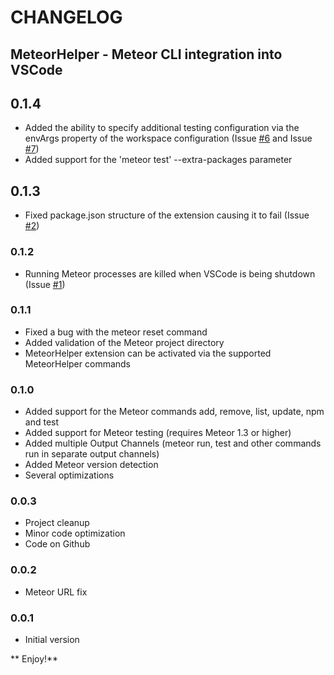 # CHANGELOG
## MeteorHelper - Meteor CLI integration into VSCode

## 0.1.4
* Added the ability to specify additional testing configuration via the envArgs property of the workspace configuration (Issue [#6](https://github.com/ramonitor/vscode-meteorhelper/issues/6) and Issue [#7](https://github.com/ramonitor/vscode-meteorhelper/issues/7))
* Added support for the 'meteor test' --extra-packages parameter 

## 0.1.3
* Fixed package.json structure of the extension causing it to fail (Issue [#2](https://github.com/ramonitor/vscode-meteorhelper/issues/2))

### 0.1.2
* Running Meteor processes are killed when VSCode is being shutdown (Issue [#1](https://github.com/ramonitor/vscode-meteorhelper/issues/1))

### 0.1.1

* Fixed a bug with the meteor reset command
* Added validation of the Meteor project directory 
* MeteorHelper extension can be activated via the supported MeteorHelper commands

### 0.1.0

* Added support for the Meteor commands add, remove, list, update, npm and test
* Added support for Meteor testing (requires Meteor 1.3 or higher)
* Added multiple Output Channels (meteor run, test and other commands run in separate output channels)
* Added Meteor version detection
* Several optimizations

### 0.0.3

* Project cleanup
* Minor code optimization
* Code on Github

### 0.0.2

* Meteor URL fix

### 0.0.1

* Initial version

** Enjoy!**
